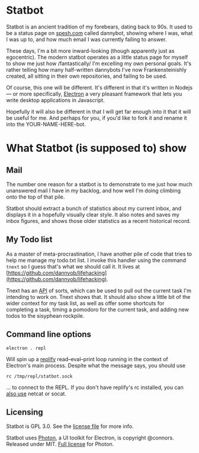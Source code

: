 # Statbot

Statbot is an ancient tradition of my forebears, dating back to 90s. It
used to be a status page on [spesh.com](http://www.spesh.com/) called dannybot,
showing where I was, what I was up to, and how much email I was currently
failing to answer.

These days, I'm a bit more inward-looking (though apparently just as
egocentric). The modern statbot operates as a little status page for myself to
show me just how /fantastically/ I'm excelling my own personal goals. It's
rather telling how many half-written dannybots I've now Frankensteinishly
created, all sitting in their own repositories, and failing to be used.

Of course, this one will be different. It's different in that it's written in
Nodejs — or more specifically, [Electron](http://electron.atom.io/) a very
pleasant framework that lets you write desktop applications in Javascript.  

Hopefully it will also be different in that I will get far enough into it that
it will be useful for me. And perhaps for you, if you'd like to fork it and
rename it into the YOUR-NAME-HERE-bot.

# What Statbot (is supposed to) show

## Mail

The number one reason for a statbot is to demonstrate to me just how much
unanswered mail I have in my backlog, and how well I'm doing climbing onto the
top of that pile. 

Statbot should extract a bunch of statistics about my current inbox, and
displays it in a hopefully visually clear style. It also notes and saves my
inbox figures, and shows those older statistics as a recent historical record.

## My Todo list

As a master of meta-procrastination, I have another pile of code that tries to
help me manage my todo.txt list. I invoke this handler using the command
<code>tnext</code> so I guess that's what we should call it.  It lives at
[https://github.com/dannyob/lifehacking](https://github.com/dannyob/lifehacking).

Tnext has an
[API](https://github.com/dannyob/lifehacking/blob/master/bin/todo.py) of sorts,
which can be used to pull out the current task I'm intending to work on. Tnext
shows that. It should also show a little bit of the wider context for my task
list, as well as offer some shortcuts for completing a task, timing a pomodoro
for the current task, and adding new todos to the sisyphean rockpile.

## Command line options

```
electron . repl
```

Will spin up a [replify](https://github.com/dshaw/replify) read–eval–print
loop running in the context of Electron's main process.  Despite what the message says, you should use 

```
rc /tmp/repl/statbot.sock
```

... to connect to the REPL. If you don't have replify's rc installed, you can
[also use](https://github.com/dshaw/replify/blob/master/Readme.md) netcat or
socat.

## Licensing

Statbot is GPL 3.0. See the [license file](LICENSE) for more info.

Statbot uses [Photon](https://github.com/connors/photon), a UI toolkit for
Electron, is copyright @connors. Released under MIT. [Full
license](photon/LICENSE) for Photon.


